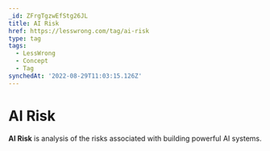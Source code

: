 ```yaml
---
_id: ZFrgTgzwEfStg26JL
title: AI Risk
href: https://lesswrong.com/tag/ai-risk
type: tag
tags:
  - LessWrong
  - Concept
  - Tag
synchedAt: '2022-08-29T11:03:15.126Z'
---
```

# AI Risk

**AI Risk** is analysis of the risks associated with building powerful AI systems.